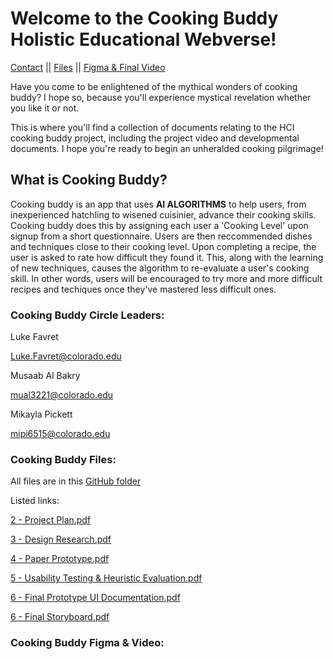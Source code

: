 # Welcome to the Cooking Buddy Holistic Educational Webverse!
[Contact](https://github.com/luke-favret/Cooking-Buddy/blob/master/index.md#cooking-buddy-circle-leaders) || [Files](https://luke-favret.github.io/Cooking-Buddy/) || [Figma & Final Video](https://github.com/luke-favret/Cooking-Buddy/blob/master/index.md#cooking-buddy-figma--video)

Have you come to be enlightened of the mythical wonders of cooking buddy? I hope so, because you'll experience mystical revelation whether you like it or not.

This is where you'll find a collection of documents relating to the HCI cooking buddy project, including the project video and developmental documents. I hope you're ready to begin an unheralded cooking pilgrimage!


## What is Cooking Buddy?
Cooking buddy is an app that uses **AI ALGORITHMS** to help users, from inexperienced hatchling to wisened cuisinier, advance their cooking skills. Cooking buddy does this by assigning each user a 'Cooking Level' upon signup from a short questionnaire. Users are then reccommended dishes and techniques close to their cooking level. Upon completing a recipe, the user is asked to rate how difficult they found it. This, along with the learning of new techniques, causes the algorithm to re-evaluate a user's cooking skill. In other words, users will be encouraged to try more and more difficult recipes and techiques once they've mastered less difficult ones.

### Cooking Buddy Circle Leaders:
Luke Favret

Luke.Favret@colorado.edu

Musaab Al Bakry

mual3221@colorado.edu

Mikayla Pickett

mipi6515@colorado.edu

### Cooking Buddy Files:
All files are in this [GitHub folder](https://github.com/luke-favret/Cooking-Buddy/tree/master/Cooking%20Buddy%20Files)

Listed links:
		
[2 - Project Plan.pdf](https://github.com/luke-favret/Cooking-Buddy/blob/master/Cooking%20Buddy%20Files/2%20-%20Project%20Plan.pdf)

[3 - Design Research.pdf](https://github.com/luke-favret/Cooking-Buddy/blob/master/Cooking%20Buddy%20Files/3%20-%20Design%20Research.pdf)

[4 - Paper Prototype.pdf](https://github.com/luke-favret/Cooking-Buddy/blob/master/Cooking%20Buddy%20Files/4%20-%20Paper%20Prototype.pdf)

[5 - Usability Testing & Heuristic Evaluation.pdf](https://github.com/luke-favret/Cooking-Buddy/blob/master/Cooking%20Buddy%20Files/5%20-%20Usability%20Testing%20%26%20Heuristic%20Evaluation.pdf)

[6 - Final Prototype UI Documentation.pdf](https://github.com/luke-favret/Cooking-Buddy/blob/master/Cooking%20Buddy%20Files/6%20-%20Final%20Prototype%20UI%20Documentation.pdf)

[6 - Final Storyboard.pdf](https://github.com/luke-favret/Cooking-Buddy/blob/master/Cooking%20Buddy%20Files/6%20-%20Final%20Storyboard.pdf)

### Cooking Buddy Figma & Video:
